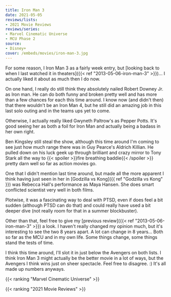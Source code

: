 ```yaml
---
title: Iron Man 3
date: 2021-05-05
reviews/lists:
- 2021 Movie Reviews
reviews/series:
- Marvel Cinematic Universe
- MCU Phase 2
source:
- Disney+
cover: /embeds/movies/iron-man-3.jpg
---
```

For some reason, I Iron Man 3 as a fairly week entry, but [looking back to when I last watched it in theaters]({{< ref "2013-05-06-iron-man-3" >}})... I actually liked it about as much then I do now.

On one hand, I really do still think they absolutely nailed Robert Downey Jr. as Iron man. He can do both funny and broken pretty well and has more than a few chances for each this time around. I know now (and didn't then) that there wouldn't be an Iron Man 4, but he still did an amazing job in this last solo outing and in the teams ups yet to come. 

Otherwise, I actually really liked Gwyneth Paltrow's as Pepper Potts. It's good seeing her as both a foil for Iron Man and actually being a badass in her own right. 

Ben Kingsley still steal the show, although this time around I'm coming to see just how much range there was in Guy Pearce's Aldrich Killian. He pulled down on his luck geek up through brilliant and crazy mirror to Tony Stark all the way to {{< spoiler >}}fire breathing baddie{{< /spoiler >}} pretty darn well so far as action movies go.

One that I didn't mention last time around, but made all the more apparent I think having just seen in her in [Godzilla vs Kong]({{ ref "Godzilla vs Kong" }}) was Rebecca Hall's performance as Maya Hansen. She does smart conflicted scientist very well in both films. 

Plotwise, it was a fascinating way to deal with PTSD, even if does feel a bit sudden (although PTSD can do that) and could really have used a bit deeper dive (not really room for that in a summer blockbuster). 

Other than that, feel free to give my [previous review]({{< ref "2013-05-06-iron-man-3" >}}) a look. I haven't really changed my opinion much, but it's interesting to see the two 8 years apart. A lot can change in 8 years... Both so far as the MCU and in my own life. Some things change, some things stand the tests of time. 

I think this time around, I'll slot it in just below the Avengers on both lists. I think Iron Man 3 might actually be the better movie in a lot of ways, but the Avengers I think wins just on sheer spectacle. Feel free to disagree. :) It's all made up numbers anyways. 

{{< ranking "Marvel Cinematic Universe" >}}

{{< ranking "2021 Movie Reviews" >}}